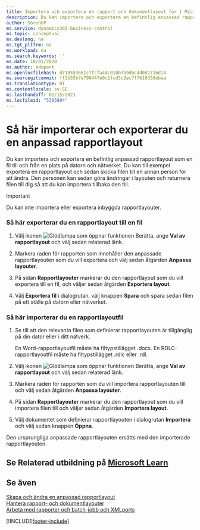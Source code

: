```yaml
---
title: Importera och exportera en rapport och dokumentlayout för | Microsoft Docs
description: Du kan importera och exportera en befintlig anpassad rapportlayout som en fil till och från en plats på datorn och nätverket.
author: SorenGP
ms.service: dynamics365-business-central
ms.topic: conceptual
ms.devlang: na
ms.tgt_pltfrm: na
ms.workload: na
ms.search.keywords: ''
ms.date: 10/01/2020
ms.author: edupont
ms.openlocfilehash: d718553661c7fcfa44c010b7b9dbc4d0d2716d14
ms.sourcegitcommit: ff2b55b7e790447e0c1fcd5c2ec7f7610338ebaa
ms.translationtype: HT
ms.contentlocale: sv-SE
ms.lasthandoff: 02/15/2021
ms.locfileid: "5385804"
---
```

# <a name="import-and-export-custom-report-layouts"></a>Så här importerar och exporterar du en anpassad rapportlayout
Du kan importera och exportera en befintlig anpassad rapportlayout som en fil till och från en plats på datorn och nätverket. Du kan till exempel exportera en rapportlayout och sedan skicka filen till en annan person för att ändra. Den personen kan sedan göra ändringar i layouten och returnera filen till dig så att du kan importera tillbaka den till.  

> [!IMPORTANT]  
>  Du kan inte importera eller exportera inbyggda rapportlayouter.  

### <a name="to-export-a-report-layout-to-a-file"></a>Så här exporterar du en rapportlayout till en fil  

1.  Välj ikonen ![Glödlampa som öppnar funktionen Berätta](media/ui-search/search_small.png "Berätta vad du vill göra"), ange **Val av rapportlayout** och välj sedan relaterad länk.  

2.  Markera raden för rapporten som innehåller den anpassade rapportlayouten som du vill exportera och välj sedan åtgärden **Anpassa layouter**.  

3.  På sidan **Rapportlayouter** markerar du den rapportlayout som du vill exportera till en fil, och väljer sedan åtgärden **Exportera layout**.  

4.  Välj **Exportera fil** i dialogrutan, välj knappen **Spara** och spara sedan filen på ett ställe på datorn eller nätverket.  

### <a name="to-import-a-report-layout-file"></a>Så här importerar du en rapportlayoutfil  

1.  Se till att den relevanta filen som definierar rapportlayouten är tillgänglig på din dator eller i ditt nätverk.  

     En Word-rapportlayoutfil måste ha filtypstillägget .docx. En RDLC-rapportlayoutfil måste ha filtypstillägget .rdlc eller .rdl.  

2.  Välj ikonen ![Glödlampa som öppnar funktionen Berätta](media/ui-search/search_small.png "Berätta vad du vill göra"), ange **Val av rapportlayout** och välj sedan relaterad länk.  

3.  Markera raden för rapporten som du vill importera rapportlayouten till och välj sedan åtgärden **Anpassa layouter**.  

4.  På sidan **Rapportlayouter** markerar du den rapportlayout som du vill importera filen till och väljer sedan åtgärden **Importera layout**.  

5.  Välj dokumentet som definierar rapportlayouten i dialogrutan **Importera** och välj sedan knappen **Öppna**.  

 Den ursprungliga anpassade rapportlayouten ersätts med den importerade rapportlayouten.  

## <a name="see-related-training-at-microsoft-learn"></a>Se Relaterad utbildning på [Microsoft Learn](/learn/modules/change-documents-dynamics-365-business-central/index)

## <a name="see-also"></a>Se även  
 [Skapa och ändra en anpassad rapportlayout](ui-how-create-custom-report-layout.md)   
 [Hantera rapport- och dokumentlayouter](ui-manage-report-layouts.md)  
 [Arbeta med rapporter och batch-jobb och XMLports](ui-work-report.md)    


[!INCLUDE[footer-include](includes/footer-banner.md)]